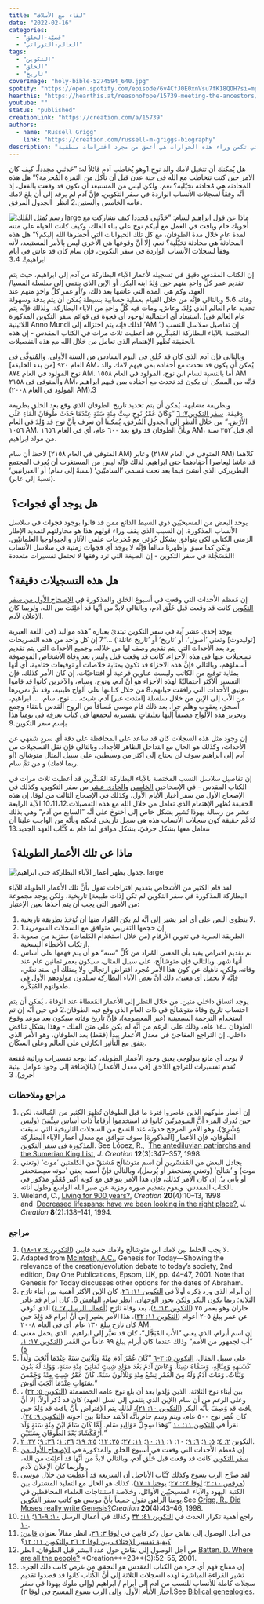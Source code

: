 ```yaml
---
title: "لقاء مع الأسلاف"
date: "2022-02-16"
categories:
  - "قضيّة-الخلق"
  - "العالم-التوراتي"
tags:
  - "التكوين"
  - "الخلق"
  - "تاريخ"
coverImage: "holy-bible-5274594_640.jpg"
spotify: "https://open.spotify.com/episode/6v4CfJ0E0xnVsu7fK18QOH?si=mpvgunNgQyOsfnrbc2-ERg"
hearthis: "https://hearthis.at/reasonofope/15739-meeting-the-ancestors/"
youtube: ""
status: "published"
creationLink: "https://creation.com/a/15739"
authors:
  - name: "Russell Grigg"
    link: "https://creation.com/russell-m-griggs-biography"
description: "ما هو الحوار الذي قد يجري بين لامك والد نوح وبين آدم؟ أو ما هو الحوار الذي قد يجري بين ابراهيم وبين سام ابن نوح؟ حوارات تخيليّة ولكن الحقيقة التي تكمن وراء هذه الحوارات هي أعمق من مجرد افتراضات منطقية. "
---
```


هل يُمكنك أن تتخيل لامك والد نوح،1وهو يُخاطب آدم قائلاً له: ”حَدثني مجدداً، كيف كان الامر حين كنت تتخاطب مع الله في جنة عدن قبل أن تأكل من الثمرة المُحرمة؟“ هل هذه المحادثة هي مُحادثة تخيّلية؟ نعم، ولكن ليس من المستبعد أن تكون قد وقعت بالفعل، إذ أنَّه وفقاً لسجلات الأنساب الواردة في سفر التكوين، فإنَّ آدم لم يرقد إلى أن بلغ لامك عامه الخامس والستين.2 انظر  الجدول المرفق.

![رسم يُمثل الفُلك large](126ancestors-ark.jpg)
ماذا عن قول ابراهيم لسام: ”حَدِّثني مُجددا كيف تشاركت مع أخويك حام ويافث في العمل مع أبيكم نوح على بناء الفلك، وكيف كانت الحياة على متنه لمدة عامٍ خلال مدة الطوفان، مع كل تلك الحيوانات التي أحضرها الله إليكم؟“ هل هذه المحادثة هي محادثة تخيّلية؟ نعم، إلا أنَّ وقوعها هي الأُخرى ليس بالأمر المستبعد، لأنه وفقاً لسجلات الأنساب الواردة في سفر التكوين، فإن سام كان قد عاش في أيام ابراهيم!، 3،4

إن الكتاب المقدس دقيق في تسجيله لأعمار الآباء البطاركة من آدم إلى ابراهيم، حيث يتم تقديم عمر كلِّ واحدٍ منهم حين وُلِدَ ابنه البكر، أو الإبن الذي ينتمي إلى سلسلة المسيا/العهد، وكم هي المدة التي عاشها بعد ذلك، و/أو عمر كلّ واحدٍ منهم عند وفاته.5،6 وبالتالي فإنَّه من خلال القيام بعملية حسابية بسيطة يُمكن أن يتم بدقة وسهولة تحديد عام العالم الذي وُلِدَ، وعاش، ومات فيه كُلِّ واحدٍ من الآباء البطاركة، ولذلك فإنَّه يتم استبعاد أي احتمالية لوجود أي فجوة في قوائم سفر التكوين المذكورة. (عام العالم في اللاتينية Anno Mundi لذلك فإنه يتم اختزاله إلى ’AM ‘.) إن تفاصيل سلاسل النسب المختصة بالآباء البطاركة المُبكّرين قد أعطيت ثلاث مرات في الكتاب المقدس - إن هذه الحقيقة تُظهر الإهتمام الذي تعامل من خلال الله مع هذه التفصيلات.

وبالتالي فإن آدم الذي كان قد خُلق في اليوم السادس من السنة الأولى، والمُتوفَّى في العام ٩٣٠ \[من بدء الخليقة\] AM، يُمكن أن يكون قد تحدث مع أحفاده بمن فيهم لامك والد نوح المولود في العام ٨٧٤ AM. أما بالنسبة لسام ابن نوح، المولود في العام ١٥٥٨ AM والمتوفى في ٢١٥٨ AM، فإنَّه من الممكن أن يكون قد تحدث مع أحفاده بمن فيهم ابراهيم (المولود في العام ٢٠٠٨ AM).3

وبطريقة مشابهة، يُمكن أن يتم تحديد تاريخ الطوفان الذي وقع بعد الخلق بطريقة دقيقة. [سفر التكوين٧: ٦](https://www.bible.com//bible/101/GEN.7.6) ”وَكَانَ عُمْرُ نُوحٍ سِتَّ مِئَةِ سَنَةٍ عِنْدَمَا حَدَثَ طُوفَانُ الْمَاءِ عَلَى الأَرْضِ.“ من خلال النظر إلى الجدول المُرفق، يُمكننا أن نعرف بأنَّ نوح قد وُلِدَ في العام ١٠٥٦ AM، وبأنَّ الطوفان قد وقع بعد ٦٠٠ عام، أي في العام ١٦٥٦ AM، أي قبل ٣٥٢ سنة من مولد ابراهيم.

لاحظ أن سام (المتوفى في العام ٢١٥٨ AM) وعابر (المتوفى في العام ٢١٨٧ AM) كلاهما قد عاشا ليعاصرا أحفادهما حتى ابراهيم. لذلك فإنَّه ليس من المستغرب أن يُعرف المجتمع البطريركي الذي أُنشئ فيما بعد تحت مُسمى ’الساميّين‘ (نسبةً إلى سام) أو ’العبرانيين‘ (نسبةً إلى عابر).

##  هل يوجد أي فجوات؟

يوجد البعض من المسيحيّين ذوي السيط الذائع ممن قد قالوا بوجود فجوات في سلاسل الأنساب المذكورة. إن السبب الذي يقف وراء قولهم هذا هو محاولتهم لتمديد الإطار الزمني الكتابي لكي يتوافق بشكل جُزئي مع مُخرجات علمي الآثار والجيولوجيا العلمانيّين. ولكن كما سبق وأظهرنا سالفاً فإنَّه لا يوجد أي فجوات زمنية في سلاسل الأنساب المُسَجَّلة في سفر التكوين - إن الصيغة التي ترد وفقها لا تحتمل تفسيرات متعددة!

## هل هذه التسجيلات دقيقة؟

إن مُعظم الأحداث التي وقعت في أسبوع الخلق والمذكورة في [الإصحاح الأول من سفر التكوين](https://www.bible.com//bible/101/GEN.1) كانت قد وقعت قبل خَلْق آدم، وبالتالي لابدَّ من أنَّها قد أُعلِنَت من الله، ولربما كان الإعلان لآدم.

يوجد إحدى عشر آية في سفر التكوين تبتدئ بعبارة ”هذه مواليد (في اللغة العبرية \[توليدوث\] وتعني ’أصول‘، أو ’تاريخ‘ أو ’تاريخ عائلة‘) …“7 إن كل واحد من هذه التصريحات يرد بعد الأحداث التي يتم تقديم وصف لها من خلاله، وجميع الأحداث التي يتم تقديم تسجيلات عنها في هذه الأجزاء، كانت قد وقعت قبل وليس بعد وفاة الأشخاص الموصوفة أسماؤهم، وبالتالي فإنَّ هذه الاجزاء قد تكون بمثابة خلاصات أو توقيعات ختامية، أي أنها بمثابة توقيع من الكاتب وليست عناوين فرعية أو افتتاحيّات. إن كان الأمر كذلك، فإن التفسير الأكثر احتماليّةً لهذه الأجزاء هو أنَّ آدم، ونوح، وسام، والآخرين كانوا قد قاموا بتوثيق الأحداث التي رافقت حياتهم،8 من خلال كتابتها على ألواح طينية، وقد تمَّ تمريرها من الأب إلى الإبن من خلال سلسلة \[امتدت عبر\] آدم، شيث، … نوح، سام، … ابراهيم، اسحق، يعقوب وهلم جرا. بعد ذلك قام موسى مُساقاً من الروح القدس بانتقاء وجمع وتحرير هذه الألواح مضيفاً إليها تعليقاتٍ تفسيرية ليجمعها في كتاب نعرفه في يومنا هذا بإسم سفر التكوين.9

إن وجود مثل هذه السجلات كان قد ساعد على المحافظة على دقة أي سردٍ شفهي عن الأحداث، وكذلك هو الحال مع التداخل الظاهر للأجداد. وبالتالي فإن نقل التسجيلات من آدم إلى ابراهيم سوف لن يحتاج إلى أكثر من وسيطين، على سبيل المثال متوشالح (أو ربما لامك) و من ثمَّ سام.

إن تفاصيل سلاسل النسب المختصة بالآباء البطاركة المُبكّرين قد أعطيت ثلاث مرات في الكتاب المقدس - في الإصحاحين [الخامس](https://www.bible.com//bible/101/GEN.5) [والحادي عشر](https://www.bible.com//bible/101/GEN.11) من سفر التكوين، وكذلك في الإصحاح الأول من سفر أخبار الأيام الأول، وكذلك في الإصحاح الثالث من لوقا. إن هذه الحقيقة تُظهر الإهتمام الذي تعامل من خلال الله مع هذه التفصيلات.10،11،12 الآية الرابعة عشر من رسالة يهوذا تُشير بشكل خاص إلى أخنوخ على أنَّه ”السابع من آدم“ وهي بذلك تُدَعِّم حقيقة كون سجلات الأنساب هذه هي سجل تاريخي مُحكم وبأنَّه من الواجب علينا أن نتعامل معها بشكل حرفيّ، بشكل موافق لما قام به كُتَّاب العهد الجديد.13

##  ماذا عن تلك الأعمار الطويلة؟

![جدول يظهر أعمار الآباء البطاركة  حتى ابراهيم. large](126-ancestors_graph_re-aligned_Arabic_edition.jpg)

لقد قام الكثير من الأشخاص بتقديم اقتراحات تقول بأنَّ تلك الأعمار الطويلة للآباء البطاركة المذكورة في سفر التكوين لم تكن \[ذات طبيعة\] تاريخية. ولكن يوجد مجموعة من الأمور التي يجب أن يتم أخذها بعين الإعتبار:

1. لا ينطوي النص على أي أمر يشير إلى أنَّه لم يكن المُراد منها أن تُؤخذ بطريقة تاريخية.
2. إن حجمها التقريبي متوافق مع السجلات السومرية.1
3. الطريقة العبرية في تدوين الأرقام (من خلال استخدام الكلمات) ستزيد من صعوبة ارتكاب الأخطاء النسخية.
4. تم تقديم افتراض يفيد بأن المعنى المُراد من كُلِّ ”سنة“ هو أن يتم فهمها على أساس أنها شهر. وبالتالي فإن متوشالَح، على سبيل المثال، سيكون بعمر ثمانين عام عند وفاته. ولكن، ناهيك عن كون هذا الأمر مُجرد افتراض ارتجالي ولا يمتلك أي سند نصِّي، فإنَّه لا يحمل أي معنىً، ذلك أنَّ بعض الآباء البطاركة سيلدون مولودهم الأول في طفولتهم المُبَكِّرة.

يوجد اتساق داخلي متين. من خلال النظر إلى الأعمار المُعطاة عند الوفاة ، يُمكن أن يتم احتساب تاريخ وفاة متوشالَح في ذات العام الذي وقع فيه الطوفان.2 في حين أنّه إن تم استخدام الترجمة السبعينية (غير المعصومة)، فإنَّ تاريخ وفاته سيكون بعد موعد وقوع الطوفان بـ١٤ عام، وذلك على الرغم من أنَّه لم يكن على متن الفلك - وهذا يشكل تناقض داخلي. إن التراجع المفاجئ في معدل الأعمار يبدأ (فقط) بعد الطوفان، وهو الأمر الذي يتفق مع التأثير الكارثي على العالم وعلى السكّان.

لا يوجد أي مانع بيولوجي يعيق وجود الأعمار الطويلة، كما يوجد تفسيرات وراثية مُقنعة تُقدم تفسيرات للتراجع اللاحق \[في معدل الأعمار\] (بالإضافة إلى وجود عوامل بيئية أُخرى). 3

### مراجع وملاحظات

1.  إن أعمار ملوكهم الذين عاصروا فترة ما قبل الطوفان تُظهِرَ الكثير من المُبالغة. لكن حين يُدرك المرء أنَّ السومريّين كانوا قد استخدموا أرقاماً ذات أساس سِتِّينيّ (وليس عِشْرِيّ)، وهو الأمر المرجح حدوثه عند النسخ من السجلات التاريخية التي سبقت الطوفان، فإن الأعمار \[المذكورة\] سوف تتوافق مع معدل أعمار الآباء البطاركة المذكورة في سفر التكوين. See López, R.,  [The antediluvian patriarchs and the Sumerian King List](https://creation.com/the-antediluvian-patriarchs-and-the-sumerian-king-list), *J. Creation* **12**(3):347–357, 1998.
2.  يجادل البعض من المُفسّرين أن اسم متوشالَح مُشتقّ من الكلمتين ’موث‘ (وتعني موت) و ’شالَح‘ (وتعني يستحضر أو يُرسل)، وبالتالي فإنَّ اسمه يعني ’موته سيستحضر أو يأتي بـ‘. إن كان الأمر كذلك، فإن هذا الأمر يتوافق مع كونه أكبر مُعَمِّرٍ مذكور في الكتاب المقدس، ويقوم بتقديم صورة رمزية عن صبر الله الواسع وطول أناته.
3.  Wieland, C., [Living for 900 years?](https://creation.com/living-for-900-years), *Creation* **20**(4):10–13, 1998 and  [Decreased lifespans: have we been looking in the right place?,](https://creation.com/decreased-lifespans-have-we-been-looking-in-the-right-place) *J. Creation* **8**(2):138–141, 1994.

### مراجع

1. لا يجب الخلط بين لامك ابن متوشالَح ولامك حفيد قايين ([التكوين ٤: ١٧-١٨](https://www.bible.com//bible/101/GEN.4.17-18)).
2. Adapted from [McIntosh, A.C.](https://creation.com/andy-mcintosh), Genesis for Today—Showing the relevance of the creation/evolution debate to today’s society, 2nd edition, Day One Publications, Epsom, UK, pp. 44–47, 2001. Note that Genesis for Today discusses other options for the dates of Abraham.
3. إن أبرام الذي ورد ذِكره أولاً في [التكوين ١١: ٢٦](https://www.bible.com//bible/101/GEN.11.26)، كان الإبن الأكثر أهمية بين أبناء تارَح الثلاثة؛ ربما يكون البكر ولكن يجوز الوجهان، انظر سام، الهامش 6. كان ابرام قد غادر حاران وهو بعمر ٧٥ ([التكوين ١٢: ٤](https://www.bible.com//bible/101/GEN.12.4))، بعد وفاة تارَح ([أعمال الرسل ٧: ٤](https://www.bible.com//bible/101/ACT.7.4)) الذي تُوفي عن عمر يبلغ ٢٠٥ أعوام ([التكوين ١١: ٣٢](https://www.bible.com//bible/101/GEN.11.32)). هذا الأمر يشير إلى أنَّ أبرام قد وُلِدَ حين كان تارَح يبلغ ١٣٠ عام. أي في العام ٢٠٠٨ AM.
4. إن اسم أبرام، الذي يعني ”الأب المُبَجَّل“، كان قد تغيَّر إلى ابراهيم، الذي يحمل معنى ”أب لجمهور من الأمم“ وذلك عندما كان أبرام يبلغ ٩٩ عاماً من العُمر ([التكوين ١٧: ١، ٥](https://www.bible.com//bible/101/GEN.17.1-5))
5. على سبيل المثال، [التكوين ٥: ٣-٦](https://www.bible.com//bible/101/GEN.5.3-6) ”كَانَ عُمْرُ آدَمَ مِئَةً وَثَلَاثِينَ سَنَةً عِنْدَمَا أَنْجَبَ وَلَداً كَشَبَهِهِ وَمِثَالِهِ، وَسَمَّاهُ شِيثاً. وَعَاشَ آدَمُ بَعْدَ مَوْلِدِ شِيثٍ ثَمَانِيَ مِئَةِ سَنَةٍ، وَوُلِدَ لَهُ بَنُونَ وَبَنَاتٌ. وَمَاتَ آدَمُ وَلَهُ مِنَ الْعُمْرِ تِسْعُ مِئَةٍ وَثَلَاثُونَ سَنَةً. كَانَ عُمْرُ شِيثٍ مِئَةً وَخَمْسَ سَنَوَاتٍ عِنْدَمَا أَنْجَبَ أَنُوشَ.“
6. بين أبناء نوح الثلاثة، الذين وُلِدوا بعد أن بلغ نوح عامه الخمسمئة ([التكوين ٥: ٣٢](https://www.bible.com//bible/101/GEN.5.22)) ، وعلى الرغم من أن سام (الإبن الذي ينتمي إلى نسل العهد) كان قد ذُكر أولاً، إلا أنَّ يافث قد وُصِفَ بأنَّه البكر ([التكوين ١٠: ٢١](https://www.bible.com//bible/101/GEN.10.21))، لذلك يتم الإفتراض بأنَّ يافث قد وُلِدَ حين كان عُمر نوح ٥٠٠ عام، ويتم وسم حام بأنَّه الأشد حداثةً بين أُخوته ([التكوين ٩: ٢٤](https://www.bible.com//bible/101/GEN.9.24)). نقرأ في [التكوين ١١: ١٠](https://www.bible.com//bible/101/GEN.11.10) ”وَهَذَا سِجِلُّ مَوَالِيدِ سَامٍ. لَمَّا كَانَ سَامٌ ابْنَ مِئَةِ سَنَةٍ وَلَدَ أَرْفَكْشَادَ بَعْدَ الطُّوفَانِ بِسَنَتَيْنِ.“
7. التكوين [٢: ٤](https://www.bible.com//bible/101/GEN.2.4)؛ [٥: ١](https://www.bible.com//bible/101/GEN.1.5)؛ [٦: ٩](https://www.bible.com//bible/101/GEN.6.9)؛ ١٠: ١؛ [١١: ١٠](https://www.bible.com//bible/101/GEN.11.10)؛ [١١: ٢٧](https://www.bible.com//bible/101/GEN.11.27)؛ [٢٥: ١٢](https://www.bible.com//bible/101/GEN.25.12)؛ [٢٥: ١٩](https://www.bible.com//bible/101/GEN.25.19)؛ [٣٦: ١](https://www.bible.com//bible/101/GEN.36.1)؛ [٣٦: ٩](https://www.bible.com//bible/101/GEN.9.36)؛ [٣٧: ٢](https://www.bible.com//bible/101/GEN.2.37).
8. إن مُعظم الأحداث التي وقعت في أسبوع الخلق والمذكورة في [الإصحاح الأول من سفر التكوين](https://www.bible.com//bible/101/GEN.1) كانت قد وقعت قبل خَلْق آدم، وبالتالي لابدَّ من أنَّها قد أُعلِنَت من الله، ولربما كان الإعلان لآدم.
9. لقد صرَّح الرب يسوع وكذلك كُتَّاب الأناجيل أن الشريعة قد أُعطيت من خلال موسى ([مرقس ١٠: ٣](https://www.bible.com//bible/101/MRK.10.3)؛ [لوقا ٢٤: ٢٧](https://www.bible.com//bible/101/LUK.24.27)؛ [يوحنا ١: ١٧](https://www.bible.com//bible/101/JHN.1.17))، كذلك هو الحال مع التقليد المشترك بين الكتبة اليهود والآباء المسيحيّين الأوائل، وخلاصة استنتاجات العلماء المحافظين في يومنا الراهن تقول جميعاً بأنَّ موسى هو كاتب سفر التكوين.See [Grigg, R., Did Moses really write Genesis?](https://creation.com/did-moses-really-write-genesis)*Creation* **20**(4):43–46, 1998.
10. راجع أهمية تكرار الحدث في [التكوين ٤١: ٣٢](https://www.bible.com//bible/101/GEN.41.32) وكذلك في أعمال الرسل [١٠: ٩-١٦](https://www.bible.com//bible/101/ACT.10.9-16)؛ [١١: ١٠](https://www.bible.com//bible/101/ACT.10.11).
11. من أجل الوصول إلى نقاش حول ذِكر قايين في [لوقا ٣: ٣٦](https://www.bible.com//bible/101/LUK.3.36)، انظر مقالاً بعنوان [قايين: كيفية تفسير الإختلاف بين لوقا ٣: ٣٦ و](https://creation.com/cainan-can-you-explain-the-difference-between-luke-336-and-genesis-1112)[التكوين ١١: ١٢](https://www.bible.com//bible/101/GEN.11.12)؟
12. من أجل الوصول إلى نقاش حول عدد البشر قبل الطوفان، انظر [Batten, D. Where are all the people?](https://creation.com/dr-don-batten-cv) \*Creation**\*23**(3):52–55, 2001.
13. إن مفتاح فهم أي جزء من الكتاب المقدس هو التحقق من غرض كاتب ذلك الجزء. تشير القراءة المباشرة لهذه السجلات الثلاثة إلى أنَّ الكُتاب كانوا قد قصدوا تقديم سجلات كاملة للأنساب للنسب من آدم إلى أبرام / ابراهيم (وإلى ملوك يهوذا في سفر أخبار الأيام الأول، وإلى الرب يسوع المسيح في لوقا ٣).See [Biblical genealogies](https://creation.com/biblical-chronogenealogies).
